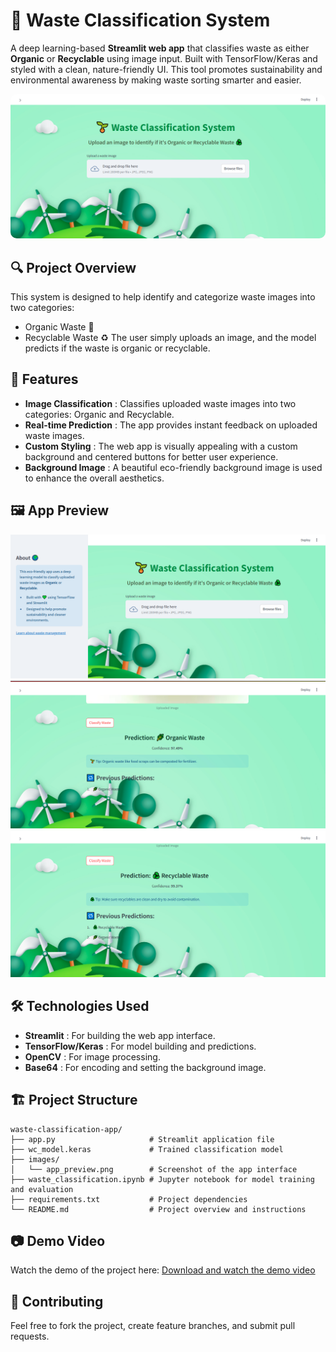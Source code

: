 # 🌱 Waste Classification System
A deep learning-based **Streamlit web app** that classifies waste as either **Organic** or **Recyclable** using image input. Built with TensorFlow/Keras and styled with a clean, nature-friendly UI. This tool promotes sustainability and environmental awareness by making waste sorting smarter and easier.
<div align="center">
  <img src="Images/img2.png" alt="App Preview" width="700" style="border-radius:10px;"/>
</div>

## 🔍 Project Overview
This system is designed to help identify and categorize waste images into two categories:
- Organic Waste 🌿
- Recyclable Waste ♻️
The user simply uploads an image, and the model predicts if the waste is organic or recyclable.

## 🚀 Features
- **Image Classification** : Classifies uploaded waste images into two categories: Organic and Recyclable.
- **Real-time Prediction** : The app provides instant feedback on uploaded waste images.
- **Custom Styling** : The web app is visually appealing with a custom background and centered buttons for better user experience.
- **Background Image** : A beautiful eco-friendly background image is used to enhance the overall aesthetics.

## 🖼️ App Preview
![Prediction Example](Images/img1.png)
![Prediction Example](Images/img3.png)
![Prediction Example](Images/img4.png)

## 🛠️ Technologies Used
- **Streamlit** : For building the web app interface.
- **TensorFlow/Keras** : For model building and predictions.
- **OpenCV** : For image processing.
- **Base64** : For encoding and setting the background image.

## 🏗️ Project Structure
```
waste-classification-app/
├── app.py                     # Streamlit application file
├── wc_model.keras             # Trained classification model
├── images/
│   └── app_preview.png        # Screenshot of the app interface
├── waste_classification.ipynb # Jupyter notebook for model training and evaluation
├── requirements.txt           # Project dependencies
└── README.md                  # Project overview and instructions
```

## 📷 Demo Video

Watch the demo of the project here:
[Download and watch the demo video](https://github.com/Srilekya07/Eco-Waste-Classifier/wc_demo.mp4)

## 🤝 Contributing
Feel free to fork the project, create feature branches, and submit pull requests.

